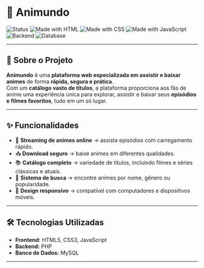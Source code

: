 # 🎌 Animundo

![Status](https://img.shields.io/badge/status-em%20desenvolvimento-yellow) 
![Made with HTML](https://img.shields.io/badge/HTML-5-orange?logo=html5) 
![Made with CSS](https://img.shields.io/badge/CSS-3-blue?logo=css3) 
![Made with JavaScript](https://img.shields.io/badge/JavaScript-ES6-yellow?logo=javascript) 
![Backend](https://img.shields.io/badge/PHP-Backend-purple?logo=php) 
![Database](https://img.shields.io/badge/MySQL-DB-blue?logo=mysql)

---

## 📖 Sobre o Projeto
**Animundo** é uma **plataforma web especializada em assistir e baixar animes** de forma **rápida, segura e prática**.  
Com um **catálogo vasto de títulos**, a plataforma proporciona aos fãs de anime uma experiência única para explorar, assistir e baixar seus **episódios e filmes favoritos**, tudo em um só lugar.  

---

## ✨ Funcionalidades
- 🎥 **Streaming de animes online** → assista episódios com carregamento rápido.  
- 📥 **Download seguro** → baixe animes em diferentes qualidades.  
- 📚 **Catálogo completo** → variedade de títulos, incluindo filmes e séries clássicas e atuais.  
- 🔎 **Sistema de busca** → encontre animes por nome, gênero ou popularidade.  
- 📱 **Design responsivo** → compatível com computadores e dispositivos móveis.  

---

## 🛠️ Tecnologias Utilizadas
- **Frontend:** HTML5, CSS3, JavaScript  
- **Backend:** PHP  
- **Banco de Dados:** MySQL  

---


